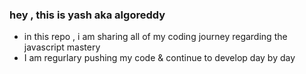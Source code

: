 ### hey , this is yash aka algoreddy

- in this repo , i am sharing all of my coding journey regarding the javascript mastery
- I am regurlary pushing my code & continue to develop day by day
